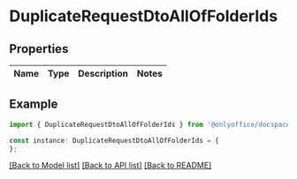 # DuplicateRequestDtoAllOfFolderIds


## Properties

Name | Type | Description | Notes
------------ | ------------- | ------------- | -------------

## Example

```typescript
import { DuplicateRequestDtoAllOfFolderIds } from '@onlyoffice/docspace-api-sdk';

const instance: DuplicateRequestDtoAllOfFolderIds = {
};
```

[[Back to Model list]](../README.md#documentation-for-models) [[Back to API list]](../README.md#documentation-for-api-endpoints) [[Back to README]](../README.md)
